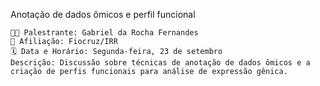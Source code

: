 Anotação de dados ômicos e perfil funcional

    👨‍🏫 Palestrante: Gabriel da Rocha Fernandes
    🏫 Afiliação: Fiocruz/IRR
    🗓️ Data e Horário: Segunda-feira, 23 de setembro
    Descrição: Discussão sobre técnicas de anotação de dados ômicos e a criação de perfis funcionais para análise de expressão gênica.

